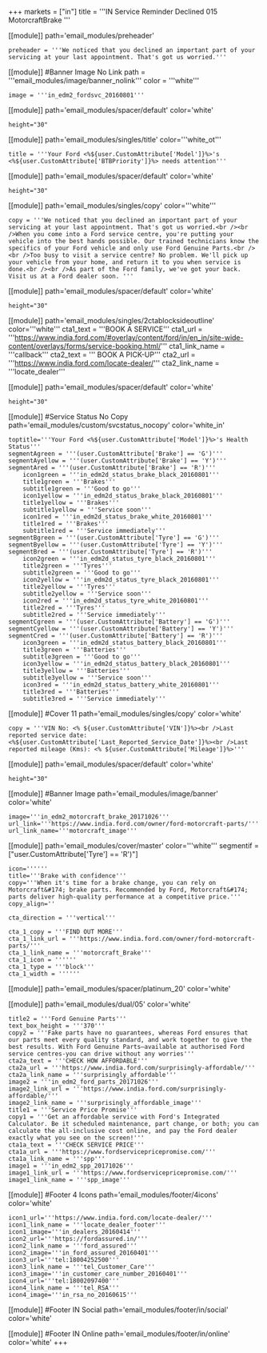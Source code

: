 
+++
markets = ["in"]
title = '''IN Service Reminder Declined 015 MotorcraftBrake '''

[[module]]
path='email_modules/preheader'


	preheader = '''We noticed that you declined an important part of your servicing at your last appointment. That's got us worried.'''

[[module]] #Banner Image No Link
path = '''email_modules/image/banner_nolink'''
color = '''white'''

	image = '''in_edm2_fordsvc_20160801'''

[[module]]
path='email_modules/spacer/default'
color='white'

	height="30" 


[[module]]
path='email_modules/singles/title'
color='''white_ot'''

	title = '''Your Ford <%${user.CustomAttribute['Model']}%>'s <%${user.CustomAttribute['BTBPriority']}%> needs attention'''

[[module]]
path='email_modules/spacer/default'
color='white'

	height="30" 

[[module]]
path='email_modules/singles/copy'
color='''white'''

	copy = '''We noticed that you declined an important part of your servicing at your last appointment. That's got us worried.<br /><br />When you come into a Ford service centre, you're putting your vehicle into the best hands possible. Our trained technicians know the specifics of your Ford vehicle and only use Ford Genuine Parts.<br /><br />Too busy to visit a service centre? No problem. We'll pick up your vehicle from your home, and return it to you when service is done.<br /><br />As part of the Ford family, we've got your back. Visit us at a Ford dealer soon. '''

[[module]]
path='email_modules/spacer/default'
color='white'

	height="30" 

[[module]]
path='email_modules/singles/2ctablocksideoutline'
color='''white'''
	cta1_text = '''BOOK A SERVICE'''
	cta1_url = '''https://www.india.ford.com/#overlay/content/ford/in/en_in/site-wide-content/overlays/forms/service-booking.html/'''
	cta1_link_name = '''callback'''
	cta2_text = '''&nbsp;BOOK A PICK-UP'''
	cta2_url = '''https://www.india.ford.com/locate-dealer/'''
	cta2_link_name = '''locate_dealer'''    

[[module]]
path='email_modules/spacer/default'
color='white'

	height="30" 
    
[[module]] #Service Status No Copy
path='email_modules/custom/svcstatus_nocopy'
color='white_in'

    toptitle='''Your Ford <%${user.CustomAttribute['Model']}%>'s Health Status'''
	segmentAgreen = '''(user.CustomAttribute['Brake'] == 'G')'''
	segmentAyellow = '''(user.CustomAttribute['Brake'] == 'Y')'''
	segmentAred = '''(user.CustomAttribute['Brake'] == 'R')'''
		icon1green = '''in_edm2d_status_brake_black_20160801'''
		title1green = '''Brakes'''
		subtitle1green = '''Good to go'''
		icon1yellow = '''in_edm2d_status_brake_black_20160801'''
		title1yellow = '''Brakes'''
		subtitle1yellow = '''Service soon'''
		icon1red = '''in_edm2d_status_brake_white_20160801'''
		title1red = '''Brakes'''
		subtitle1red = '''Service immediately'''
	segmentBgreen = '''(user.CustomAttribute['Tyre'] == 'G')'''
	segmentByellow = '''(user.CustomAttribute['Tyre'] == 'Y')'''
	segmentBred = '''(user.CustomAttribute['Tyre'] == 'R')'''
		icon2green = '''in_edm2d_status_tyre_black_20160801'''
		title2green = '''Tyres'''
		subtitle2green = '''Good to go'''
		icon2yellow = '''in_edm2d_status_tyre_black_20160801'''
		title2yellow = '''Tyres'''
		subtitle2yellow = '''Service soon'''
		icon2red = '''in_edm2d_status_tyre_white_20160801'''
		title2red = '''Tyres'''
		subtitle2red = '''Service immediately'''
	segmentCgreen = '''(user.CustomAttribute['Battery'] == 'G')'''
	segmentCyellow = '''(user.CustomAttribute['Battery'] == 'Y')'''
	segmentCred = '''(user.CustomAttribute['Battery'] == 'R')'''
		icon3green = '''in_edm2d_status_battery_black_20160801'''
		title3green = '''Batteries'''
		subtitle3green = '''Good to go'''
		icon3yellow = '''in_edm2d_status_battery_black_20160801'''
		title3yellow = '''Batteries'''
		subtitle3yellow = '''Service soon'''
		icon3red = '''in_edm2d_status_battery_white_20160801'''
		title3red = '''Batteries'''
		subtitle3red = '''Service immediately'''
        
[[module]] #Cover 11
path='email_modules/singles/copy'
color='white'

	copy = '''VIN No: <% ${user.CustomAttribute['VIN']}%><br />Last reported service date: <%${user.CustomAttribute['Last_Reported_Service_Date']}%><br />Last reported mileage (Kms): <% ${user.CustomAttribute['Mileage']}%>'''

[[module]]
path='email_modules/spacer/default'
color='white'

	height="30" 
    
[[module]] #Banner Image
path='email_modules/image/banner'
color='white'

	image='''in_edm2_motorcraft_brake_20171026'''
	url_link='''https://www.india.ford.com/owner/ford-motorcraft-parts/'''
	url_link_name='''motorcraft_image'''

[[module]]
path='email_modules/cover/master'
color='''white'''
segmentif = ["user.CustomAttribute['Tyre'] == 'R')"]

	icon=''''''
	title='''Brake with confidence'''
	copy='''When it's time for a brake change, you can rely on Motorcraft&#174; brake parts. Recommended by Ford, Motorcraft&#174; parts deliver high-quality performance at a competitive price.'''
	copy_align=''

	cta_direction = '''vertical'''

	cta_1_copy = '''FIND OUT MORE'''
	cta_1_link_url = '''https://www.india.ford.com/owner/ford-motorcraft-parts/'''
	cta_1_link_name = '''motorcraft_Brake'''
	cta_1_icon = ''''''
	cta_1_type = '''block'''
	cta_1_width = ''''''

[[module]]
path='email_modules/spacer/platinum_20'
color='white'

[[module]]
path='email_modules/dual/05'
color='white'
	
    title2 = '''Ford Genuine Parts'''
    text_box_height = '''370'''
	copy2 = '''Fake parts have no guarantees, whereas Ford ensures that our parts meet every quality standard, and work together to give the best results. With Ford Genuine Parts—available at authorised Ford service centres-you can drive without any worries'''
	cta2a_text = '''CHECK HOW AFFORDABLE'''
	cta2a_url = '''https://www.india.ford.com/surprisingly-affordable/'''
	cta2a_link_name = '''surprisingly_affordable'''
	image2 = '''in_edm2_ford_parts_20171026'''
	image2_link_url = '''https://www.india.ford.com/surprisingly-affordable/'''
	image2_link_name = '''surprisingly_affordable_image'''
    title1 = '''Service Price Promise'''
	copy1 = '''Get an affordable service with Ford's Integrated Calculator. Be it scheduled maintenance, part change, or both; you can calculate the all-inclusive cost online, and pay the Ford dealer exactly what you see on the screen!'''
	cta1a_text = '''CHECK SERVICE PRICE'''
	cta1a_url = '''https://www.fordservicepricepromise.com/'''
	cta1a_link_name = '''spp'''
	image1 = '''in_edm2_spp_20171026'''
	image1_link_url = '''https://www.fordservicepricepromise.com/'''
	image1_link_name = '''spp_image'''

[[module]] #Footer 4 Icons
path='email_modules/footer/4icons'
color='white'

	icon1_url='''https://www.india.ford.com/locate-dealer/'''
	icon1_link_name = '''locate_dealer_footer'''
	icon1_image='''in_dealers_20160414'''
	icon2_url='''https://fordassured.in/'''
	icon2_link_name = '''ford_assured'''
	icon2_image='''in_ford_assured_20160401'''
	icon3_url='''tel:18004252500'''
	icon3_link_name = '''tel_Customer_Care'''
	icon3_image='''in_customer_care_number_20160401'''
	icon4_url='''tel:18002097400'''
	icon4_link_name = '''tel_RSA'''
	icon4_image='''in_rsa_no_20160615'''

[[module]] #Footer IN Social
path='email_modules/footer/in/social'
color='white'

[[module]] #Footer IN Online
path='email_modules/footer/in/online'
color='white'
+++